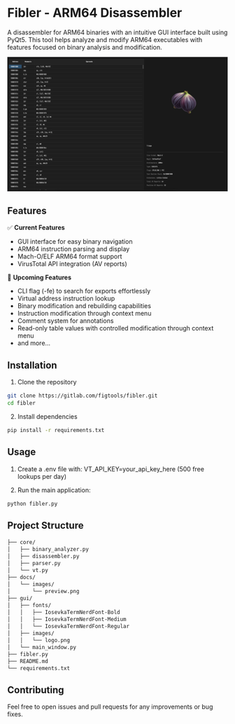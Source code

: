 # Fibler - ARM64 Disassembler

A disassembler for ARM64 binaries with an intuitive GUI interface built using PyQt5. This tool helps analyze and modify ARM64 executables with features focused on binary analysis and modification.

![Fibler Preview](./docs/images/preview.png)

## Features

✅ **Current Features**
- GUI interface for easy binary navigation
- ARM64 instruction parsing and display
- Mach-O/ELF ARM64 format support
- VirusTotal API integration (AV reports)

🚧 **Upcoming Features**
- CLI flag (-fe) to search for exports effortlessly
- Virtual address instruction lookup
- Binary modification and rebuilding capabilities
- Instruction modification through context menu
- Comment system for annotations
- Read-only table values with controlled modification through context menu
- and more...

## Installation

1. Clone the repository
```bash
git clone https://gitlab.com/figtools/fibler.git
cd fibler
```

2. Install dependencies
```bash
pip install -r requirements.txt
```

## Usage

1. Create a .env file with: VT_API_KEY=your_api_key_here (500 free lookups per day)

2. Run the main application:
```bash
python fibler.py
```

## Project Structure

```
├── core/
│   ├── binary_analyzer.py
│   ├── disassembler.py
│   ├── parser.py
│   └── vt.py
├── docs/
│   └── images/
│       └── preview.png
├── gui/
│   ├── fonts/
│   │   ├── IosevkaTermNerdFont-Bold
│   │   ├── IosevkaTermNerdFont-Medium
│   │   └── IosevkaTermNerdFont-Regular
│   ├── images/
│   │   └── logo.png
│   └── main_window.py
├── fibler.py
├── README.md
└── requirements.txt
```

## Contributing

Feel free to open issues and pull requests for any improvements or bug fixes.